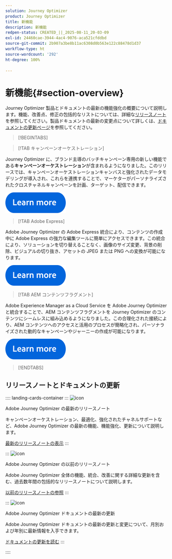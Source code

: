 ```yaml
---
solution: Journey Optimizer
product: Journey Optimizer
title: 新機能
description: 新機能
redpen-status: CREATED_||_2025-08-11_20-03-09
exl-id: 24460cae-3944-4ac4-9076-aca521cfddbd
source-git-commit: 2b907a3be8b11ac6308d0b563e122c88478d1d37
workflow-type: ht
source-wordcount: '292'
ht-degree: 100%

---
```


# 新機能{#section-overview}

Journey Optimizer 製品とドキュメントの最新の機能強化の概要について説明します。機能、改善点、修正の包括的なリストについては、詳細な[リリースノート](../using/rn/release-notes.md)を参照してください。製品ドキュメントの最新の変更点について詳しくは、[ドキュメントの更新ページ](../using/rn/documentation-updates.md)を参照してください。

>[!BEGINTABS]

>[!TAB キャンペーンオーケストレーション]

Journey Optimizer に、ブランド主導のバッチキャンペーン専用の新しい機能である&#x200B;**キャンペーンオーケストレーション**&#x200B;が含まれるようになりました。このリリースでは、キャンペーンオーケストレーションキャンバスと強化されたデータモデリングが導入され、これらを連携することで、マーケターがパーソナライズされたクロスチャネルキャンペーンを計画、ターゲット、配信できます。

[![詳細情報](../using/assets/do-not-localize/learn-more-button.svg)](../using/orchestrated/gs-orchestrated-campaigns.md)

>[!TAB Adobe Express]

Adobe Journey Optimizer の Adobe Express 統合により、コンテンツの作成中に Adobe Express の強力な編集ツールに簡単にアクセスできます。この統合により、ソリューションを切り替えることなく、画像のサイズ変更、背景の削除、ビジュアルの切り抜き、アセットの JPEG または PNG への変換が可能になります。

[![詳細情報](../using/assets/do-not-localize/learn-more-button.svg)](../using/integrations/express.md)

<!--
>[!TAB AI Assistant]

Immerse yourself in a hands-on experience with our [AI Assistant](../help/using/content-management/gs-generative.md) live feature preview, designed to let you explore its features firsthand and fully understand its capabilities.

[![learn more](../using/assets/do-not-localize/try-it-button.svg)](https://experienceleague.adobe.com/ja/apps/journey-optimizer/ai-assistant-content-accelerator){target="_blank"}-->

>[!TAB AEM コンテンツフラグメント]

Adobe Experience Manager as a Cloud Service を Adobe Journey Optimizer と統合することで、AEM コンテンツフラグメントを Journey Optimizer のコンテンツにシームレスに組み込めるようになりました。この合理化された接続により、AEM コンテンツへのアクセスと活用のプロセスが簡略化され、パーソナライズされた動的なキャンペーンやジャーニーの作成が可能になります。

[![詳細情報](../using/assets/do-not-localize/learn-more-button.svg)](../using/integrations/aem-fragments.md)


>[!ENDTABS]

## リリースノートとドキュメントの更新

:::: landing-cards-container
:::
![icon](https://cdn.experienceleague.adobe.com/icons/list-check.svg)

Adobe Journey Optimizer の最新のリリースノート

キャンペーンオーケストレーション、最適化、強化されたチャネルサポートなど、Adobe Journey Optimizer の最新の機能、機能強化、更新について説明します。

[最新のリリースノートの表示](../using/rn/release-notes.md)
:::

:::
![icon](https://cdn.experienceleague.adobe.com/icons/book.svg)

Adobe Journey Optimizer の以前のリリースノート

Adobe Journey Optimizer 全体の機能、統合、改善に関する詳細な更新を含む、過去数年間の包括的なリリースノートについて説明します。

[以前のリリースノートの参照](previous-rn-new-landing-page.md)
:::

:::
![icon](https://cdn.experienceleague.adobe.com/icons/book.svg)

Adobe Journey Optimizer ドキュメントの最新の更新

Adobe Journey Optimizer ドキュメントの最新の更新と変更について、月別および年別に最新情報を入手できます。

[ドキュメントの更新を読む](../using/rn/documentation-updates.md)
:::

::::
